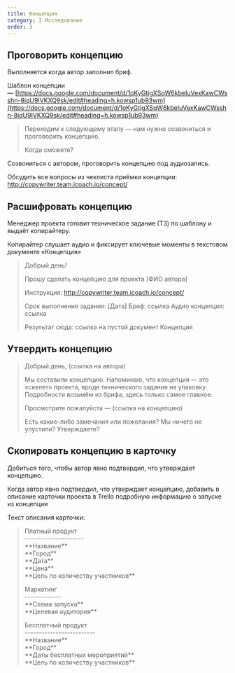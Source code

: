 ```yaml
---
title: Концепция
category: I Исследование
order: 3
---
```


## Проговорить концепцию

Выполняется когда автор заполнил бриф.

Шаблон концепции — [https://docs.google.com/document/d/1oKyGtjgXSqW6kbeIuVexKawCWsshn-8iqU9IVKXQ9sk/edit#heading=h.kowsp1ub93wm](https://docs.google.com/document/d/1oKyGtjgXSqW6kbeIuVexKawCWsshn-8iqU9IVKXQ9sk/edit#heading=h.kowsp1ub93wm)

> Переходим к следующему этапу — нам нужно созвониться и проговорить концепцию.
> 
> Когда сможете?

Созвониться с автором, проговорить концепцию под аудиозапись.

Обсудить все вопросы из чеклиста приёмки концепции: http://copywriter.team.icoach.io/concept/

## Расшифровать концепцию

Менеджер проекта готовит техническое задание (ТЗ) по шаблону и выдаёт копирайтеру.

Копирайтер слушает аудио и фиксирует ключевые моменты в текстовом документе «Концепция»

> Добрый день!
> 
> Прошу сделать концепцию для проекта \[ФИО автора\]
> 
> Инструкция: http://copywriter.team.icoach.io/concept/
> 
> Срок выполнения задания: \[Дата\]
> Бриф: ссылка
> Аудио концепция: ссылка
> 
> Результат сюда: ссылка на пустой документ Концепция

## Утвердить концепцию

> Добрый день, (ссылка на автора)
> 
> Мы составили концепцию. Напоминаю, что концепция — это «скелет» проекта, вроде технического задания на упаковку. Подробности возьмём из брифа, здесь только самое главное.
> 
> Просмотрите пожалуйста — (ссылка на концепцию)
> 
> Есть какие-либо замечания или пожелания? Мы ничего не упустили? Утверждаете?

## Скопировать концепцию в карточку

Добиться того, чтобы автор явно подтвердил, что утверждает концепцию.

Когда автор явно подтвердил, что утверждает концепцию, добавить в описание карточки проекта в Trello подробную информацию о запуске из концепции

Текст описания карточки:

> Платный продукт\
> ---------------------\
> \*\*Название\*\* \
> \*\*Город\*\* \
> \*\*Дата\*\* \
> \*\*Цена\*\* \
> \*\*Цель по количеству участников\*\* 
> 
> Маркетинг\
> -------------\
> \*\*Схема запуска\*\* \
> \*\*Целевая аудитория\*\* 
> 
> Бесплатный продукт\
> -------------------------\
> \*\*Название\*\* \
> \*\*Город\*\*  \
> \*\*Даты бесплатных мероприятий\*\*\
> \*\*Цель по количеству участников\*\* 

